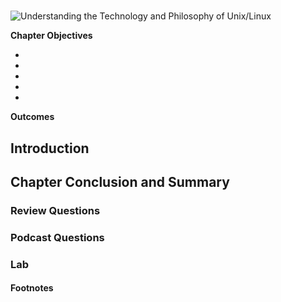 # 
![Understanding the Technology and Philosophy of Unix/Linux]( http://imgs.xkcd.com/comics/surgery.png "Understanding the Technology and Philosophy of Unix/Linux")

__Chapter Objectives__

  *
  *
  *
  *
  *
    
__Outcomes__

## Introduction


## Chapter Conclusion and Summary


### Review Questions


### Podcast Questions



### Lab


#### Footnotes 



